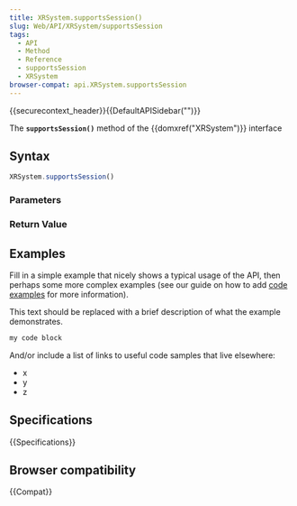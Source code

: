 ```yaml
---
title: XRSystem.supportsSession()
slug: Web/API/XRSystem/supportsSession
tags:
  - API
  - Method
  - Reference
  - supportsSession
  - XRSystem
browser-compat: api.XRSystem.supportsSession
---
```

{{securecontext_header}}{{DefaultAPISidebar("")}}

The **`supportsSession()`** method of the {{domxref("XRSystem")}} interface 

## Syntax

```js
XRSystem.supportsSession()
```

### Parameters



### Return Value



## Examples

Fill in a simple example that nicely shows a typical usage of the API, then perhaps some more complex examples (see our guide on how to add [code examples](/en-US/docs/MDN/Contribute/Structures/Code_examples) for more information).

This text should be replaced with a brief description of what the example demonstrates.

```js
my code block
```

And/or include a list of links to useful code samples that live elsewhere:

*   x
*   y
*   z

## Specifications

{{Specifications}}

## Browser compatibility

{{Compat}}

